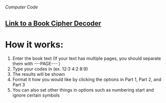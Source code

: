###### Computer Code
## [Link to a Book Cipher Decoder](https://www.boxentriq.com/code-breaking/book-cipher)

# How it works: 
1. Enter the book text (If your text has multiple pages, you should separate them with ---PAGE--- )
2. Type your codes in (ex. 12:3 4:2 8:9)
3. The results will be shown 
4. Format it how you would like by clicking the options in Part 1, Part 2, and Part 3
5. You can also set other things in options such as numbering start and ignore certain symbols


